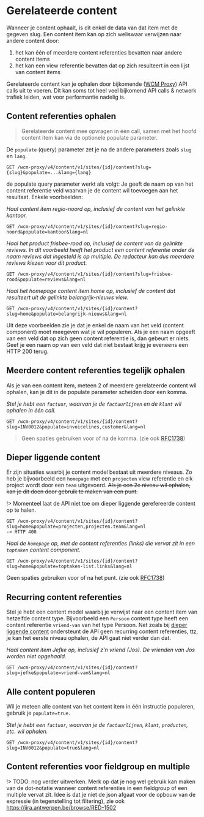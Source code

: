 # Gerelateerde content
Wanneer je content ophaalt, is dit enkel de data van dat item met de gegeven slug. Een content item kan op zich weliswaar verwijzen naar andere content door:
1. het kan één of meerdere content referenties bevatten naar andere content items
2. het kan een view referentie bevatten dat op zich resulteert in een lijst van content items

Gerelateerde content kan je ophalen door bijkomende ([WCM Proxy](/wcmv4/content/endpoint-proxy)) API calls uit te voeren. Dit kan soms tot heel veel bijkomend API calls & netwerk trafiek leiden, wat voor performantie nadelig is. 

## Content referenties ophalen
> Gerelateerde content mee opvragen in één call, samen met het hoofd content item kan via de optionele populate parameter.

De `populate` (query) parameter zet je na de andere parameters zoals `slug` en `lang`.
```shell
GET /wcm-proxy/v4/content/v1/sites/{id}/content?slug={slug}&populate=...&lang={lang} 
```

de populate query parameter werkt als volgt: Je geeft de naam op van het content referentie veld waarvan je de content wil toevoegen aan het resultaat. Enkele voorbeelden: 

*Haal content item regio-noord op, inclusief de content van het gelinkte kantoor.*
```shell
GET /wcm-proxy/v4/content/v1/sites/{id}/content?slug=regio-noord&populate=kantoor&lang=nl
```

*Haal het product frisbee-rood op, inclusief de content van de gelinkte reviews. In dit voorbeeld heeft het product een content referentie onder de naam reviews dat ingesteld is op multiple. De redacteur kan dus meerdere reviews kiezen voor dit product.*
```shell
GET /wcm-proxy/v4/content/v1/sites/{id}/content?slug=frisbee-rood&populate=reviews&lang=nl 
```

*Haal het homepage content item home op, inclusief de content dat resulteert uit de gelinkte belangrijk-nieuws view.*
```shell
GET /wcm-proxy/v4/content/v1/sites/{id}/content?slug=home&populate=belangrijk-nieuws&lang=nl 
```

Uit deze voorbeelden zie je dat je enkel de naam van het veld (content component) moet meegeven wat je wil populeren. Als je een naam opgeeft van een veld dat op zich geen content referentie is, dan gebeurt er niets. Geef je een naam op van een veld dat niet bestaat krijg je eveneens een HTTP 200 terug.

## Meerdere content referenties tegelijk ophalen
Als je van een content item, meteen 2 of meerdere gerelateerde content wil ophalen, kan je dit in de populate parameter scheiden door een komma. 

*Stel je hebt een `factuur`, waarvan je de `factuurlijnen` en de `klant` wil ophalen in één call.*
```shell
GET /wcm-proxy/v4/content/v1/sites/{id}/content?slug=INV0012&populate=invoicelines,customer&lang=nl
```

> Geen spaties gebruiken voor of na de komma. (zie ook [RFC1738](https://www.rfc-editor.org/rfc/rfc1738)) 

## Dieper liggende content 
Er zijn situaties waarbij je content model bestaat uit meerdere niveaus. Zo heb je bijvoorbeeld een `homepage` met een `projecten` view referentie en elk project wordt door een `team` uitgevoerd. ~~Als je een 2e niveau wil ophalen, kan je dit doen door gebruik te maken van een punt.~~

!> Momenteel laat de API niet toe om dieper liggende gerefereerde content op te halen. 

```shell
GET /wcm-proxy/v4/content/v1/sites/{id}/content?slug=home&populate=projecten,projecten.team&lang=nl
-> HTTP 400 
```

*Haal de `homepage` op, met de content referenties (links) die vervat zit in een `toptaken` content component.*
```shell
GET /wcm-proxy/v4/content/v1/sites/{id}/content?slug=home&populate=toptaken-list.links&lang=nl
```
Geen spaties gebruiken voor of na het punt. (zie ook [RFC1738](https://www.rfc-editor.org/rfc/rfc1738)) 

## Recurring content referenties
Stel je hebt een content model waarbij je verwijst naar een content item van hetzelfde content type. Bijvoorbeeld een `Persoon` content type heeft een content referentie `vriend-van` van het type Persoon.  Net zoals bij [dieper liggende content](/wcmv4/content/content-item-read-related?id=dieper-liggende-content) ondersteunt de API geen recurring content referenties, ttz, je kan het eerste niveau ophalen, de API gaat niet verder dan dat.

*Haal content item Jefke op, inclusief z’n vriend (Jos). De vrienden van Jos worden niet opgehaald.*  
```shell
GET /wcm-proxy/v4/content/v1/sites/{id}/content?slug=jefke&populate=vriend-van&lang=nl 
```
## Alle content populeren
Wil je meteen alle content van het content item in één instructie populeren, gebruik je `populate=true`. 

*Stel je hebt een `factuur`, waarvan je de `factuurlijnen`, `klant`, `producten`, etc. wil ophalen.*
```shell
GET /wcm-proxy/v4/content/v1/sites/{id}/content?slug=INV0012&populate=true&lang=nl
```

## Content referenties voor fieldgroup en multiple

!> TODO: nog verder uitwerken. Merk op dat je nog wel gebruik kan maken van de dot-notatie wanneer content referenties in een fieldgroup of een multiple vervat zit. Idee is dat je niet de json afgaat voor de opbouw van de expressie (in tegenstelling tot filtering), zie ook https://jira.antwerpen.be/browse/RED-1502 